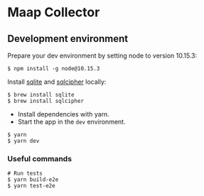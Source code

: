 # Maap Collector

## Development environment

Prepare your dev environment by setting node to version 10.15.3:

```
$ npm install -g node@10.15.3
```

Install [sqlite](https://sqlite.org/index.html) and [sqlcipher](https://www.zetetic.net/sqlcipher/) locally:

```
$ brew install sqlite
$ brew install sqlcipher
```

* Install dependencies with yarn.
* Start the app in the `dev` environment.

```
$ yarn
$ yarn dev
```

### Useful commands

```
# Run tests
$ yarn build-e2e
$ yarn test-e2e

```

